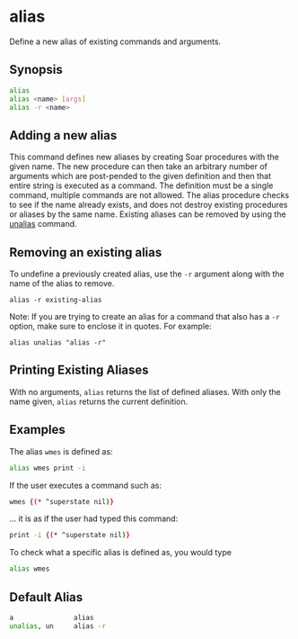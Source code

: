 # alias

Define a new alias of existing commands and arguments.

## Synopsis

```bash
alias
alias <name> [args]
alias -r <name>
```

## Adding a new alias

This command defines new aliases by creating Soar procedures with the given
name. The new procedure can then take an arbitrary number of arguments which are
post-pended to the given definition and then that entire string is executed as a
command. The definition must be a single command, multiple commands are not
allowed. The alias procedure checks to see if the name already exists, and does
not destroy existing procedures or aliases by the same name. Existing aliases
can be removed by using the [unalias](#default-alias) command.

## Removing an existing alias

To undefine a previously created alias, use the `-r` argument along with the
name of the alias to remove.

`alias -r existing-alias`

Note: If you are trying to create an alias for a command that also has a `-r`
option, make sure to enclose it in quotes. For example:

`alias unalias "alias -r"`

## Printing Existing Aliases

With no arguments, `alias` returns the list of defined aliases. With only the name
given, `alias` returns the current definition.

## Examples

The alias `wmes` is defined as:

```bash
alias wmes print -i
```

If the user executes a command such as:

```bash
wmes {(* ^superstate nil)}
```

... it is as if the user had typed this command:

```bash
print -i {(* ^superstate nil)}
```

To check what a specific alias is defined as, you would type

```bash
alias wmes
```

## Default Alias

```bash
a               alias
unalias, un     alias -r
```
